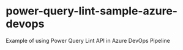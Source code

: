 # power-query-lint-sample-azure-devops
Example of using Power Query Lint API in Azure DevOps Pipeline
